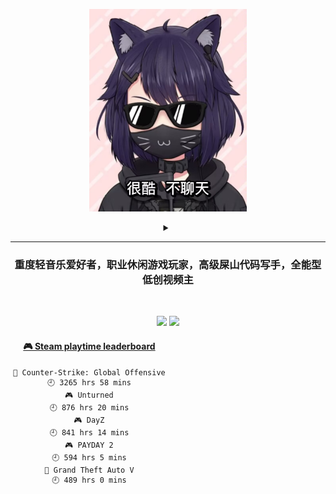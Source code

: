 <p align="center"><img src="./top.jpg" width="50%"/></p>
<details>
    <summary align="center"></summary>
    <p align="center">播放键</p>
</details>

---

<h3 align="center">重度轻音乐爱好者，职业休闲游戏玩家，高级屎山代码写手，全能型低创视频主</h3>
<br>

<p align="center">
  <a target="_blank" href="https://space.bilibili.com/3837681/"><img src="https://img.shields.io/badge/dynamic/json?style=flat-square&logo=bilibili&label=Bilibili&query=data.follower&url=https%3A%2F%2Fapi.bilibili.com%2Fx%2Frelation%2Fstat%3Fvmid%3D3837681%26jsonp%3Djsonp" /></a>
  <a target="_blank" href="https://steamcommunity.com/id/pisdoit"><img src="https://img.shields.io/badge/Steam-232361?logo=Steam&style=flat-square" /></a>
</p>

<div align="center" style="width: 50%">
    
<!-- steam-box start -->
#### <a href="https://gist.github.com/6ca489dafa218e78d4cda6edd1581531" target="_blank">🎮 Steam playtime leaderboard</a>
```text
🔫 Counter-Strike: Global Offensive 🕘 3265 hrs 58 mins
🎮 Unturned                         🕘 876 hrs 20 mins
🎮 DayZ                             🕘 841 hrs 14 mins
🎮 PAYDAY 2                         🕘 594 hrs 5 mins
🚓 Grand Theft Auto V               🕘 489 hrs 0 mins
```
<!-- Powered by https://github.com/YouEclipse/steam-box . -->
<!-- steam-box end -->
    
</div>
